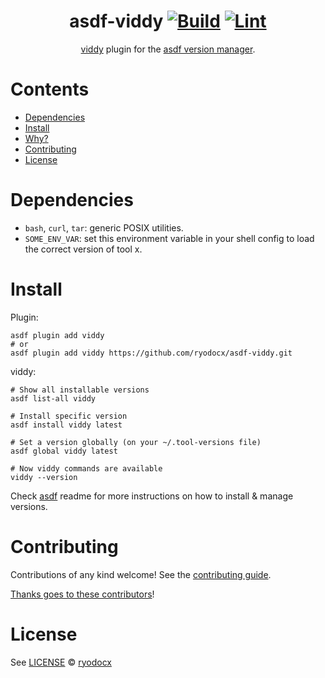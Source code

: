 <div align="center">

# asdf-viddy [![Build](https://github.com/ryodocx/asdf-viddy/actions/workflows/build.yml/badge.svg)](https://github.com/ryodocx/asdf-viddy/actions/workflows/build.yml) [![Lint](https://github.com/ryodocx/asdf-viddy/actions/workflows/lint.yml/badge.svg)](https://github.com/ryodocx/asdf-viddy/actions/workflows/lint.yml)


[viddy](https://github.com/sachaos/viddy) plugin for the [asdf version manager](https://asdf-vm.com).

</div>

# Contents

- [Dependencies](#dependencies)
- [Install](#install)
- [Why?](#why)
- [Contributing](#contributing)
- [License](#license)

# Dependencies

- `bash`, `curl`, `tar`: generic POSIX utilities.
- `SOME_ENV_VAR`: set this environment variable in your shell config to load the correct version of tool x.

# Install

Plugin:

```shell
asdf plugin add viddy
# or
asdf plugin add viddy https://github.com/ryodocx/asdf-viddy.git
```

viddy:

```shell
# Show all installable versions
asdf list-all viddy

# Install specific version
asdf install viddy latest

# Set a version globally (on your ~/.tool-versions file)
asdf global viddy latest

# Now viddy commands are available
viddy --version
```

Check [asdf](https://github.com/asdf-vm/asdf) readme for more instructions on how to
install & manage versions.

# Contributing

Contributions of any kind welcome! See the [contributing guide](contributing.md).

[Thanks goes to these contributors](https://github.com/ryodocx/asdf-viddy/graphs/contributors)!

# License

See [LICENSE](LICENSE) © [ryodocx](https://github.com/ryodocx/)
